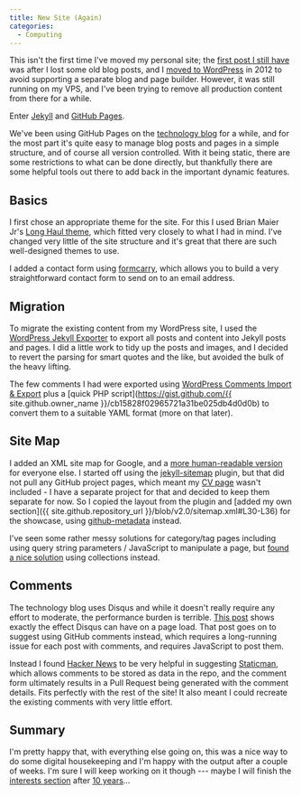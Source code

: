 ```yaml
---
title: New Site (Again)
categories:
  - Computing
---
```


This isn't the first time I've moved my personal site; the [first post I still have](/blog/2006/08/03/back-up-running/) was after I lost some old blog posts, and I [moved to WordPress](/blog/2012/04/19/everything-changes/) in 2012 to avoid supporting a separate blog and page builder. However, it was still running on my VPS, and I've been trying to remove all production content from there for a while.

Enter [Jekyll](https://jekyllrb.com) and [GitHub Pages](https://pages.github.com).

We've been using GitHub Pages on the [technology blog](https://engineering.skybettingandgaming.com) for a while, and for the most part it's quite easy to manage blog posts and pages in a simple structure, and of course all version controlled. With it being static, there are some restrictions to what can be done directly, but thankfully there are some helpful tools out there to add back in the important dynamic features.

## Basics

I first chose an appropriate theme for the site. For this I used Brian Maier Jr's [Long Haul theme](http://brianmaierjr.com/long-haul/), which fitted very closely to what I had in mind. I've changed very little of the site structure and it's great that there are such well-designed themes to use.

I added a contact form using [formcarry](https://formcarry.com/), which allows you to build a very straightforward contact form to send on to an email address.

## Migration

To migrate the existing content from my WordPress site, I used the [WordPress Jekyll Exporter](https://wordpress.org/plugins/jekyll-exporter/) to export all posts and content into Jekyll posts and pages. I did a little work to tidy up the posts and images, and I decided to revert the parsing for smart quotes and the like, but avoided the bulk of the heavy lifting.

The few comments I had were exported using [WordPress Comments Import & Export](https://wordpress.org/plugins/comments-import-export-woocommerce/) plus a [quick PHP script](https://gist.github.com/{{ site.github.owner_name }}/cb15828f02965721a31be025db4d0d0b) to convert them to a suitable YAML format (more on that later).

## Site Map

I added an XML site map for Google, and a [more human-readable version](/site-map/) for everyone else. I started off using the [jekyll-sitemap](https://github.com/jekyll/jekyll-sitemap) plugin, but that did not pull any GitHub project pages, which meant my [CV page](/cv/) wasn't included - I have a separate project for that and decided to keep them separate for now. So I copied the layout from the plugin and [added my own section]({{ site.github.repository_url }}/blob/v2.0/sitemap.xml#L30-L36) for the showcase, using [github-metadata](https://github.com/jekyll/github-metadata) instead.

I've seen some rather messy solutions for category/tag pages including using query string parameters / JavaScript to manipulate a page, but [found a nice solution](http://www.minddust.com/post/alternative-tags-and-categories-on-github-pages/) using collections instead.

## Comments

The technology blog uses Disqus and while it doesn't really require any effort to moderate, the performance burden is terrible. [This post](http://donw.io/post/github-comments/) shows exactly the effect Disqus can have on a page load. That post goes on to suggest using GitHub comments instead, which requires a long-running issue for each post with comments, and requires JavaScript to post them.

Instead I found [Hacker News](https://news.ycombinator.com/item?id=14170041) to be very helpful in suggesting [Staticman](https://staticman.net/), which allows comments to be stored as data in the repo, and the comment form ultimately results in a Pull Request being generated with the comment details. Fits perfectly with the rest of the site! It also meant I could recreate the existing comments with very little effort.

## Summary

I'm pretty happy that, with everything else going on, this was a nice way to do some digital housekeeping and I'm happy with the output after a couple of weeks. I'm sure I will keep working on it though --- maybe I will finish the [interests section](/interests/) after [10 years](http://web.archive.org/web/20080324195733/cmbuckley.co.uk/interests/computing/)...
